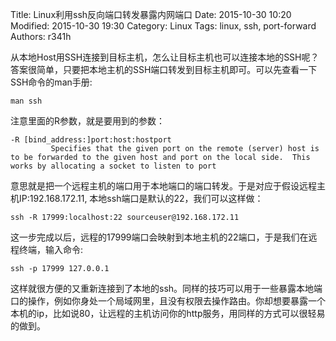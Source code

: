 Title: Linux利用ssh反向端口转发暴露内网端口
Date: 2015-10-30 10:20
Modified: 2015-10-30 19:30
Category: Linux
Tags: linux, ssh, port-forward
Authors: r341h


从本地Host用SSH连接到目标主机，怎么让目标主机也可以连接本地的SSH呢？
答案很简单，只要把本地主机的SSH端口转发到目标主机即可。可以先查看一下SSH命令的man手册:

	man ssh

注意里面的R参数，就是要用到的参数：

	-R [bind_address:]port:host:hostport
             Specifies that the given port on the remote (server) host is to be forwarded to the given host and port on the local side.  This works by allocating a socket to listen to port

意思就是把一个远程主机的端口用于本地端口的端口转发。于是对应于假设远程主机IP:192.168.172.11, 本地ssh端口是默认的22，我们可以这样做：

	ssh -R 17999:localhost:22 sourceuser@192.168.172.11

这一步完成以后，远程的17999端口会映射到本地主机的22端口，于是我们在远程终端，输入命令:

	ssh -p 17999 127.0.0.1

这样就很方便的又重新连接到了本地的ssh。同样的技巧可以用于一些暴露本地端口的操作，例如你身处一个局域网里，且没有权限去操作路由。你却想要暴露一个本机的ip，比如说80，让远程的主机访问你的http服务，用同样的方式可以很轻易的做到。
